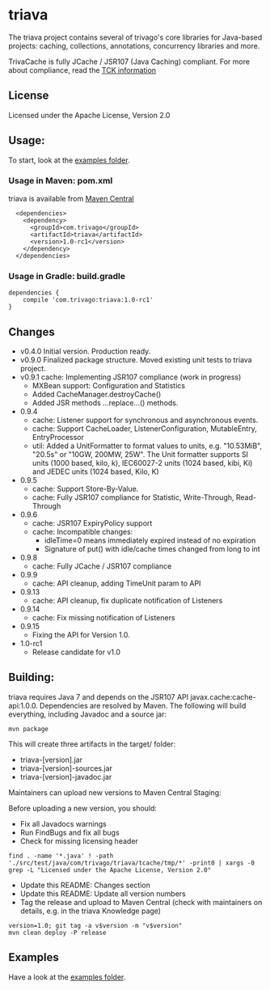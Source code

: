 # triava

The triava project contains several of trivago's core libraries for Java-based projects: caching, collections, annotations, concurrency libraries and more.

TrivaCache is fully JCache / JSR107 (Java Caching) compliant. For more about compliance, read the [TCK information](./tck/README.md)

## License
Licensed under the Apache License, Version 2.0

## Usage:
To start, look at the [examples folder](./src/examples/java/com/trivago/examples).

### Usage in Maven: pom.xml
triava is available from [Maven Central](http://search.maven.org/#search|ga|1|a%3A%22triava%22)

```
  <dependencies>
    <dependency>
      <groupId>com.trivago</groupId>
      <artifactId>triava</artifactId>
      <version>1.0-rc1</version>
    </dependency>
  </dependencies>
```


### Usage in Gradle: build.gradle
```
dependencies {
	compile 'com.trivago:triava:1.0-rc1'
}
```

## Changes ##
- v0.4.0 Initial version. Production ready.
- v0.9.0 Finalized package structure. Moved existing unit tests to triava project.
- v0.9.1 cache: Implementing JSR107 compliance (work in progress)
    - MXBean support: Configuration and Statistics
    - Added CacheManager.destroyCache()
    - Added JSR methods ...replace...() methods.
- 0.9.4
    - cache: Listener support for synchronous and asynchronous events.
    - cache: Support CacheLoader, ListenerConfiguration, MutableEntry, EntryProcessor
    - util:  Added a UnitFormatter to format values to units, e.g. "10.53MiB", "20.5s" or "10GW, 200MW, 25W". The Unit formatter
             supports SI units (1000 based, kilo, k), IEC60027-2 units (1024 based, kibi, Ki) and JEDEC units (1024 based, Kilo, K)
- 0.9.5
    - cache: Support Store-By-Value.
    - cache: Fully JSR107 compliance for Statistic, Write-Through, Read-Through
- 0.9.6
    - cache: JSR107 ExpiryPolicy support    
    - cache: Incompatible changes:
        - idleTime=0 means immediately expired instead of no expiration
        - Signature of put() with idle/cache times changed from long to int
- 0.9.8
    - cache: Fully JCache / JSR107 compliance 
- 0.9.9
    - cache: API cleanup, adding TimeUnit param to API
- 0.9.13
    - cache: API cleanup, fix duplicate notification of Listeners
- 0.9.14
    - cache: Fix missing notification of Listeners
- 0.9.15
    - Fixing the API for Version 1.0.
- 1.0-rc1
    - Release candidate for v1.0



## Building:
triava requires Java 7 and depends on the JSR107 API javax.cache:cache-api:1.0.0. Dependencies are resolved by Maven. The following will build everything, including Javadoc and a source jar:

`mvn package`

This will create three artifacts in the target/ folder:

- triava-[version].jar
- triava-[version]-sources.jar
- triava-[version]-javadoc.jar

Maintainers can upload new versions to Maven Central Staging:

Before uploading a new version, you should:
 - Fix all Javadocs warnings
 - Run FindBugs and fix all bugs
 - Check for missing licensing header
 ```
 find . -name '*.java' ! -path './src/test/java/com/trivago/triava/tcache/tmp/*' -print0 | xargs -0 grep -L "Licensed under the Apache License, Version 2.0"
 ```
 - Update this README: Changes section
 - Update this README: Update all version numbers
 - Tag the release and upload to Maven Central (check with maintainers on details, e.g. in the triava Knowledge page)
```
version=1.0; git tag -a v$version -m "v$version"
mvn clean deploy -P release
```

## Examples
Have a look at the [examples folder](./src/examples/java/com/trivago/examples).
